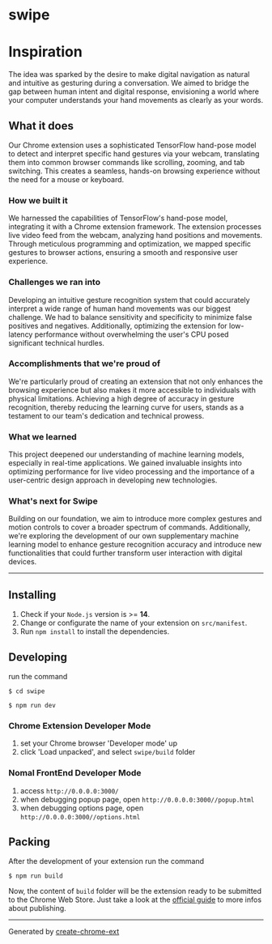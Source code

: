 # swipe

# Inspiration
The idea was sparked by the desire to make digital navigation as natural and intuitive as gesturing during a conversation. We aimed to bridge the gap between human intent and digital response, envisioning a world where your computer understands your hand movements as clearly as your words.

## What it does
Our Chrome extension uses a sophisticated TensorFlow hand-pose model to detect and interpret specific hand gestures via your webcam, translating them into common browser commands like scrolling, zooming, and tab switching. This creates a seamless, hands-on browsing experience without the need for a mouse or keyboard.

### How we built it
We harnessed the capabilities of TensorFlow's hand-pose model, integrating it with a Chrome extension framework. The extension processes live video feed from the webcam, analyzing hand positions and movements. Through meticulous programming and optimization, we mapped specific gestures to browser actions, ensuring a smooth and responsive user experience.

### Challenges we ran into
Developing an intuitive gesture recognition system that could accurately interpret a wide range of human hand movements was our biggest challenge. We had to balance sensitivity and specificity to minimize false positives and negatives. Additionally, optimizing the extension for low-latency performance without overwhelming the user's CPU posed significant technical hurdles.

### Accomplishments that we're proud of
We're particularly proud of creating an extension that not only enhances the browsing experience but also makes it more accessible to individuals with physical limitations. Achieving a high degree of accuracy in gesture recognition, thereby reducing the learning curve for users, stands as a testament to our team's dedication and technical prowess.

### What we learned
This project deepened our understanding of machine learning models, especially in real-time applications. We gained invaluable insights into optimizing performance for live video processing and the importance of a user-centric design approach in developing new technologies.

### What's next for Swipe
Building on our foundation, we aim to introduce more complex gestures and motion controls to cover a broader spectrum of commands. Additionally, we're exploring the development of our own supplementary machine learning model to enhance gesture recognition accuracy and introduce new functionalities that could further transform user interaction with digital devices.

 --------------------------

## Installing

1. Check if your `Node.js` version is >= **14**.
2. Change or configurate the name of your extension on `src/manifest`.
3. Run `npm install` to install the dependencies.

## Developing

run the command

```shell
$ cd swipe

$ npm run dev
```

### Chrome Extension Developer Mode

1. set your Chrome browser 'Developer mode' up
2. click 'Load unpacked', and select `swipe/build` folder

### Nomal FrontEnd Developer Mode

1. access `http://0.0.0.0:3000/`
2. when debugging popup page, open `http://0.0.0.0:3000//popup.html`
3. when debugging options page, open `http://0.0.0.0:3000//options.html`

## Packing

After the development of your extension run the command

```shell
$ npm run build
```

Now, the content of `build` folder will be the extension ready to be submitted to the Chrome Web Store. Just take a look at the [official guide](https://developer.chrome.com/webstore/publish) to more infos about publishing.

---

Generated by [create-chrome-ext](https://github.com/guocaoyi/create-chrome-ext)
